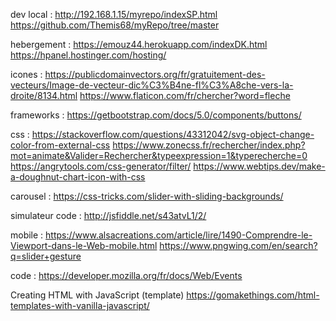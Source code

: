 dev local :
http://192.168.1.15/myrepo/indexSP.html
https://github.com/Themis68/myRepo/tree/master

hebergement :
https://emouz44.herokuapp.com/indexDK.html
https://hpanel.hostinger.com/hosting/

icones :
https://publicdomainvectors.org/fr/gratuitement-des-vecteurs/Image-de-vecteur-dic%C3%B4ne-fl%C3%A8che-vers-la-droite/8134.html
https://www.flaticon.com/fr/chercher?word=fleche

frameworks :
https://getbootstrap.com/docs/5.0/components/buttons/

css :
https://stackoverflow.com/questions/43312042/svg-object-change-color-from-external-css
https://www.zonecss.fr/rechercher/index.php?mot=animate&Valider=Rechercher&typeexpression=1&typerecherche=0
https://angrytools.com/css-generator/filter/
https://www.webtips.dev/make-a-doughnut-chart-icon-with-css

carousel :
https://css-tricks.com/slider-with-sliding-backgrounds/


simulateur code :
http://jsfiddle.net/s43atvL1/2/

mobile :
https://www.alsacreations.com/article/lire/1490-Comprendre-le-Viewport-dans-le-Web-mobile.html
https://www.pngwing.com/en/search?q=slider+gesture


code :
https://developer.mozilla.org/fr/docs/Web/Events

Creating HTML with JavaScript (template)
https://gomakethings.com/html-templates-with-vanilla-javascript/

